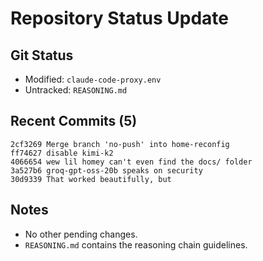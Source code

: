 # Repository Status Update

## Git Status
- Modified: `claude-code-proxy.env`
- Untracked: `REASONING.md`

## Recent Commits (5)
```
2cf3269 Merge branch 'no-push' into home-reconfig
ff74627 disable kimi-k2
4066654 wew lil homey can't even find the docs/ folder
3a527b6 groq-gpt-oss-20b speaks on security
30d9339 That worked beautifully, but
```

## Notes
- No other pending changes.
- `REASONING.md` contains the reasoning chain guidelines.
